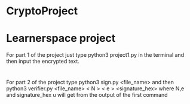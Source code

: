 # CryptoProject
# Learnerspace project
For part 1 of the project just type python3 project1.py in the terminal and then input the encrypted text.
# 
For part 2 of the project type python3 sign.py <file_name> and then python3 verifier.py <file_name> < N > < e > <signature_hex> where N,e and signature_hex u will get from the output of the first command
